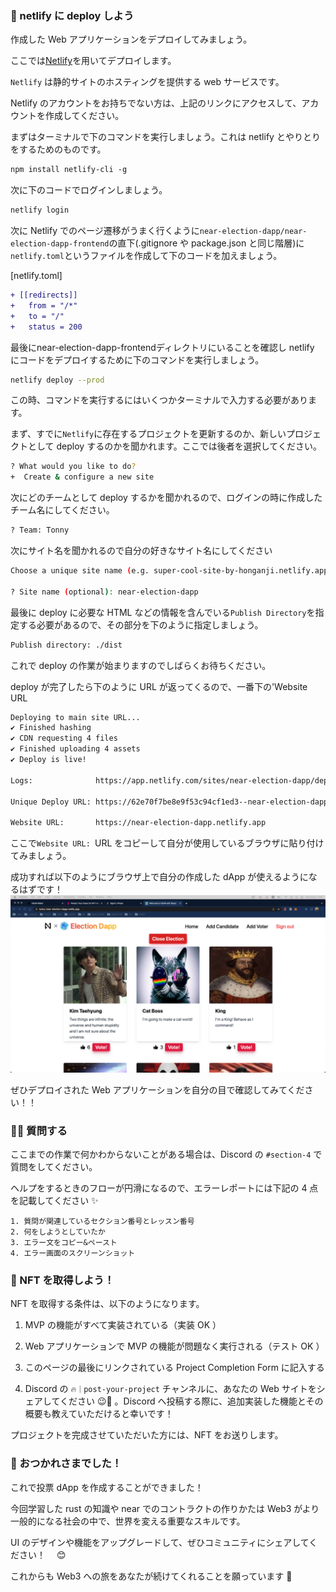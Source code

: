 ### 🦋 netlify に deploy しよう

作成した Web アプリケーションをデプロイしてみましょう。

ここでは[Netlify](https://www.netlify.com/)を用いてデプロイします。

`Netlify` は静的サイトのホスティングを提供する web サービスです。

Netlify のアカウントをお持ちでない方は、上記のリンクにアクセスして、アカウントを作成してください。

まずはターミナルで下のコマンドを実行しましょう。これは netlify とやりとりをするためのものです。

```diff
npm install netlify-cli -g
```

次に下のコードでログインしましょう。

```diff
netlify login
```

次に Netlify でのページ遷移がうまく行くように`near-election-dapp/near-election-dapp-frontend`の直下(.gitignore や package.json と同じ階層)に`netlify.toml`というファイルを作成して下のコードを加えましょう。

[netlify.toml]

```diff
+ [[redirects]]
+   from = "/*"
+   to = "/"
+   status = 200
```

最後にnear-election-dapp-frontendディレクトリにいることを確認し netlify にコードをデプロイするために下のコマンドを実行しましょう。

```bash
netlify deploy --prod
```

この時、コマンドを実行するにはいくつかターミナルで入力する必要があります。

まず、すでに`Netlify`に存在するプロジェクトを更新するのか、新しいプロジェクトとして deploy するのかを聞かれます。ここでは後者を選択してください。

```bash
? What would you like to do?
+  Create & configure a new site
```

次にどのチームとして deploy するかを聞かれるので、ログインの時に作成したチーム名にしてください。

```bash
? Team: Tonny
```

次にサイト名を聞かれるので自分の好きなサイト名にしてください

```bash
Choose a unique site name (e.g. super-cool-site-by-honganji.netlify.app) or leave it blank for a random name. You can update the site name later.

? Site name (optional): near-election-dapp
```

最後に deploy に必要な HTML などの情報を含んでいる`Publish Directory`を指定する必要があるので、その部分を下のように指定しましょう。

```bash
Publish directory: ./dist
```

これで deploy の作業が始まりますのでしばらくお待ちください。

deploy が完了したら下のように URL が返ってくるので、一番下の'Website URL

```bash
Deploying to main site URL...
✔ Finished hashing
✔ CDN requesting 4 files
✔ Finished uploading 4 assets
✔ Deploy is live!

Logs:              https://app.netlify.com/sites/near-election-dapp/deploys/62e70f7be8e9f53c94cf1ed3

Unique Deploy URL: https://62e70f7be8e9f53c94cf1ed3--near-election-dapp.netlify.app

Website URL:       https://near-election-dapp.netlify.app
```

ここで`Website URL: `URL をコピーして自分が使用しているブラウザに貼り付けてみましょう。

成功すれば以下のようにブラウザ上で自分の作成した dApp が使えるようになるはずです！
![](/public/images/401-NEAR-Election-dApp/section-4/4_2_1.png)

ぜひデプロイされた Web アプリケーションを自分の目で確認してみてください！！

### 🙋‍♂️ 質問する

ここまでの作業で何かわからないことがある場合は、Discord の `#section-4` で質問をしてください。

ヘルプをするときのフローが円滑になるので、エラーレポートには下記の 4 点を記載してください ✨

```
1. 質問が関連しているセクション番号とレッスン番号
2. 何をしようとしていたか
3. エラー文をコピー&ペースト
4. エラー画面のスクリーンショット
```

### 🎫 NFT を取得しよう！

NFT を取得する条件は、以下のようになります。

1. MVP の機能がすべて実装されている（実装 OK ）

2. Web アプリケーションで MVP の機能が問題なく実行される（テスト OK ）

3. このページの最後にリンクされている Project Completion Form に記入する

4. Discord の `🔥｜post-your-project` チャンネルに、あなたの Web サイトをシェアしてください 😉🎉 。Discord へ投稿する際に、追加実装した機能とその概要も教えていただけると幸いです！

プロジェクトを完成させていただいた方には、NFT をお送りします。

### 🎉 おつかれさまでした！

これで投票 dApp を作成することができました！

今回学習した rust の知識や near でのコントラクトの作りかたは Web3 がより一般的になる社会の中で、世界を変える重要なスキルです。

UI のデザインや機能をアップグレードして、ぜひコミュニティにシェアしてください！　 😊

これからも Web3 への旅をあなたが続けてくれることを願っています 🚀
